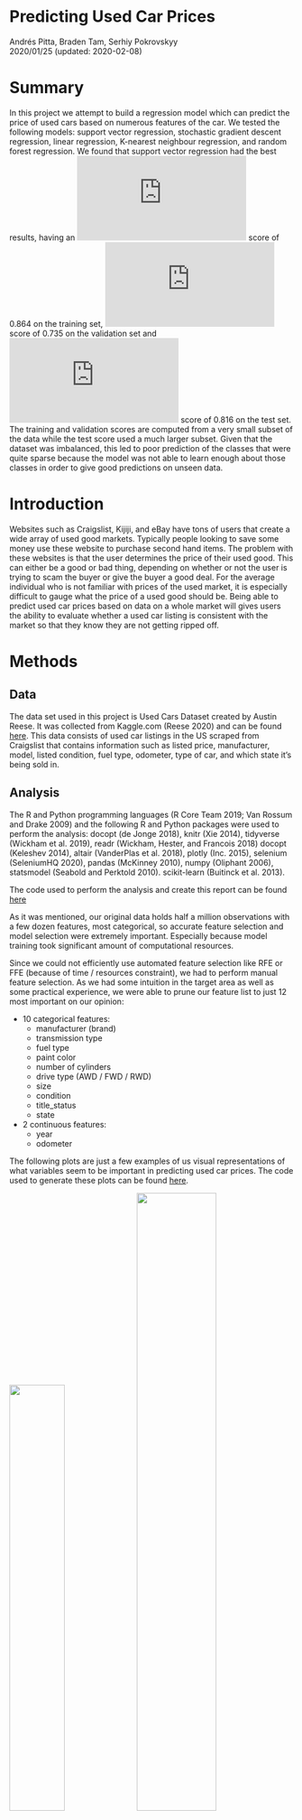 Predicting Used Car Prices
================
Andrés Pitta, Braden Tam, Serhiy Pokrovskyy </br>
2020/01/25 (updated: 2020-02-08)

# Summary

In this project we attempt to build a regression model which can predict
the price of used cars based on numerous features of the car. We tested
the following models: support vector regression, stochastic gradient
descent regression, linear regression, K-nearest neighbour regression,
and random forest regression. We found that support vector regression
had the best results, having an
![R^2](https://latex.codecogs.com/png.latex?R%5E2 "R^2") score of 0.864
on the training set, ![R^2](https://latex.codecogs.com/png.latex?R%5E2
"R^2") score of 0.735 on the validation set and
![R^2](https://latex.codecogs.com/png.latex?R%5E2 "R^2") score of 0.816
on the test set. The training and validation scores are computed from a
very small subset of the data while the test score used a much larger
subset. Given that the dataset was imbalanced, this led to poor
prediction of the classes that were quite sparse because the model was
not able to learn enough about those classes in order to give good
predictions on unseen data.

# Introduction

Websites such as Craigslist, Kijiji, and eBay have tons of users that
create a wide array of used good markets. Typically people looking to
save some money use these website to purchase second hand items. The
problem with these websites is that the user determines the price of
their used good. This can either be a good or bad thing, depending on
whether or not the user is trying to scam the buyer or give the buyer a
good deal. For the average individual who is not familiar with prices of
the used market, it is especially difficult to gauge what the price of a
used good should be. Being able to predict used car prices based on data
on a whole market will gives users the ability to evaluate whether a
used car listing is consistent with the market so that they know they
are not getting ripped off.

# Methods

## Data

The data set used in this project is Used Cars Dataset created by Austin
Reese. It was collected from Kaggle.com (Reese 2020) and can be found
[here](https://www.kaggle.com/austinreese/craigslist-carstrucks-data).
This data consists of used car listings in the US scraped from
Craigslist that contains information such as listed price, manufacturer,
model, listed condition, fuel type, odometer, type of car, and which
state it’s being sold in.

## Analysis

The R and Python programming languages (R Core Team 2019; Van Rossum and
Drake 2009) and the following R and Python packages were used to perform
the analysis: docopt (de Jonge 2018), knitr (Xie 2014), tidyverse
(Wickham et al. 2019), readr (Wickham, Hester, and Francois 2018) docopt
(Keleshev 2014), altair (VanderPlas et al. 2018), plotly (Inc. 2015),
selenium (SeleniumHQ 2020), pandas (McKinney 2010), numpy (Oliphant
2006), statsmodel (Seabold and Perktold 2010). scikit-learn (Buitinck et
al. 2013).

The code used to perform the analysis and create this report can be
found [here](https://github.com/UBC-MDS/DSCI_522_Group-308_Used-Cars)

As it was mentioned, our original data holds half a million observations
with a few dozen features, most categorical, so accurate feature
selection and model selection were extremely important. Especially
because model training took significant amount of computational
resources.

Since we could not efficiently use automated feature selection like RFE
or FFE (because of time / resources constraint), we had to perform
manual feature selection. As we had some intuition in the target area as
well as some practical experience, we were able to prune our feature
list to just 12 most important on our opinion:

  - 10 categorical features:
      - manufacturer (brand)
      - transmission type
      - fuel type
      - paint color
      - number of cylinders
      - drive type (AWD / FWD / RWD)
      - size
      - condition
      - title\_status
      - state
  - 2 continuous features:
      - year
      - odometer

The following plots are just a few examples of us visual representations
of what variables seem to be important in predicting used car prices.
The code used to generate these plots can be found
[here](https://github.com/UBC-MDS/DSCI_522_Group-308_Used-Cars/blob/master/scripts/eda.py).

<img src="../results/figures/manufacturer.png" width="44%" />

<img src="../results/figures/map_price.png" width="53%" />

For hyper-paramter tuning of each model we performed a
5-fold-cross-validated grid search involving a range of the most
important model-specific hyper-parameters. We chose to use 5-folds
because we have a lot of data to work with so this amount would provide
an optimal trade-off between computational time and finding the most
unbiased estimates of our models.

# Results & Discussion

Based on our EDA and assumptions, we picked a number of models to fit
our train data. Since training and validating took a lot of resources,
we performed it on a gradually increasing subsets of training data in
the hopes that we find an optimal amount of required data for maximal
performance. The metric used to evaluate our model is
![R^2](https://latex.codecogs.com/png.latex?R%5E2 "R^2"), which is a
value from 0 to 1 that gives the proportions of the variance in price
that is explained by our model. See the results below, sorted by
validation
score:

<table class="table" style="width: auto !important; margin-left: auto; margin-right: auto;">

<thead>

<tr>

<th style="text-align:left;">

Model

</th>

<th style="text-align:right;">

Train Score

</th>

<th style="text-align:right;">

Validation Score

</th>

</tr>

</thead>

<tbody>

<tr>

<td style="text-align:left;">

XGBRegressor

</td>

<td style="text-align:right;">

0.864

</td>

<td style="text-align:right;">

0.735

</td>

</tr>

<tr>

<td style="text-align:left;">

SVR

</td>

<td style="text-align:right;">

0.843

</td>

<td style="text-align:right;">

0.722

</td>

</tr>

<tr>

<td style="text-align:left;">

LGBMRegressor

</td>

<td style="text-align:right;">

0.886

</td>

<td style="text-align:right;">

0.714

</td>

</tr>

<tr>

<td style="text-align:left;">

RandomForestRegressor

</td>

<td style="text-align:right;">

0.959

</td>

<td style="text-align:right;">

0.691

</td>

</tr>

<tr>

<td style="text-align:left;">

LinearRegression

</td>

<td style="text-align:right;">

0.608

</td>

<td style="text-align:right;">

0.589

</td>

</tr>

<tr>

<td style="text-align:left;">

KNeighborsRegressor

</td>

<td style="text-align:right;">

0.586

</td>

<td style="text-align:right;">

0.579

</td>

</tr>

</tbody>

</table>

Since SVM shown the best results from the very beginning, we performed a
thorough adaptive grid search on more training data (200,000
observations, running for 4 hours) to devise a more robust model.
Finally, we ran the model on the **test data** containing more than
40,000 observations, which confirmed the model with an
![R^2](https://latex.codecogs.com/png.latex?R%5E2 "R^2") value of
**0.816**. The good sign was also that it did not overfit greatly on
train set, which was a good sign to perform further testing.

| Metric                                                   | Value |
| -------------------------------------------------------- | ----- |
| ![R^2](https://latex.codecogs.com/png.latex?R%5E2 "R^2") | 0.816 |
| RMSE                                                     | 4366  |
| MAE                                                      | 2692  |
| Average Price                                            | 13820 |

Here is a list of test examples showing the predicted used car
prices:

<table class="table" style="width: auto !important; margin-left: auto; margin-right: auto;">

<thead>

<tr>

<th style="text-align:right;">

Year

</th>

<th style="text-align:right;">

Odometer

</th>

<th style="text-align:left;">

Manufacturer

</th>

<th style="text-align:left;">

Condition

</th>

<th style="text-align:right;">

Price (USD)

</th>

<th style="text-align:right;">

Prediction

</th>

<th style="text-align:right;">

Absolute Error (%)

</th>

</tr>

</thead>

<tbody>

<tr>

<td style="text-align:right;">

2015

</td>

<td style="text-align:right;">

67000

</td>

<td style="text-align:left;">

toyota

</td>

<td style="text-align:left;">

No value

</td>

<td style="text-align:right;">

9995

</td>

<td style="text-align:right;">

16310.54

</td>

<td style="text-align:right;">

63.19

</td>

</tr>

<tr>

<td style="text-align:right;">

2015

</td>

<td style="text-align:right;">

35525

</td>

<td style="text-align:left;">

nissan

</td>

<td style="text-align:left;">

good

</td>

<td style="text-align:right;">

12700

</td>

<td style="text-align:right;">

12650.62

</td>

<td style="text-align:right;">

0.39

</td>

</tr>

<tr>

<td style="text-align:right;">

2011

</td>

<td style="text-align:right;">

166454

</td>

<td style="text-align:left;">

ford

</td>

<td style="text-align:left;">

excellent

</td>

<td style="text-align:right;">

21995

</td>

<td style="text-align:right;">

23785.55

</td>

<td style="text-align:right;">

8.14

</td>

</tr>

<tr>

<td style="text-align:right;">

2005

</td>

<td style="text-align:right;">

130967

</td>

<td style="text-align:left;">

No value

</td>

<td style="text-align:left;">

No value

</td>

<td style="text-align:right;">

6499

</td>

<td style="text-align:right;">

11191.88

</td>

<td style="text-align:right;">

72.21

</td>

</tr>

<tr>

<td style="text-align:right;">

2008

</td>

<td style="text-align:right;">

114320

</td>

<td style="text-align:left;">

nissan

</td>

<td style="text-align:left;">

No value

</td>

<td style="text-align:right;">

4995

</td>

<td style="text-align:right;">

8387.92

</td>

<td style="text-align:right;">

67.93

</td>

</tr>

<tr>

<td style="text-align:right;">

2000

</td>

<td style="text-align:right;">

220000

</td>

<td style="text-align:left;">

subaru

</td>

<td style="text-align:left;">

fair

</td>

<td style="text-align:right;">

3000

</td>

<td style="text-align:right;">

5949.27

</td>

<td style="text-align:right;">

98.31

</td>

</tr>

<tr>

<td style="text-align:right;">

2016

</td>

<td style="text-align:right;">

45024

</td>

<td style="text-align:left;">

jeep

</td>

<td style="text-align:left;">

No value

</td>

<td style="text-align:right;">

13778

</td>

<td style="text-align:right;">

18790.76

</td>

<td style="text-align:right;">

36.38

</td>

</tr>

<tr>

<td style="text-align:right;">

2011

</td>

<td style="text-align:right;">

69747

</td>

<td style="text-align:left;">

toyota

</td>

<td style="text-align:left;">

No value

</td>

<td style="text-align:right;">

22999

</td>

<td style="text-align:right;">

20014.39

</td>

<td style="text-align:right;">

12.98

</td>

</tr>

<tr>

<td style="text-align:right;">

2010

</td>

<td style="text-align:right;">

118887

</td>

<td style="text-align:left;">

ram

</td>

<td style="text-align:left;">

No value

</td>

<td style="text-align:right;">

12995

</td>

<td style="text-align:right;">

14349.99

</td>

<td style="text-align:right;">

10.43

</td>

</tr>

<tr>

<td style="text-align:right;">

2013

</td>

<td style="text-align:right;">

65456

</td>

<td style="text-align:left;">

toyota

</td>

<td style="text-align:left;">

No value

</td>

<td style="text-align:right;">

21325

</td>

<td style="text-align:right;">

17552.82

</td>

<td style="text-align:right;">

17.69

</td>

</tr>

</tbody>

</table>

# Further Directions

To further imrpove the ![R^2](https://latex.codecogs.com/png.latex?R%5E2
"R^2") of this model we can aleviate the problem of imbalanced classes
by grouping manufacturers by region (American, Germnan, Italian,
Japanese, British, etc.) and status type (luxery vs economy).

Although we achieved a solid
![R^2](https://latex.codecogs.com/png.latex?R%5E2 "R^2") value of 0.816,
we can now observe some other metrics. Eg., having an RMSE (4366) almost
twice higher than MAE (2692) suggests that there is a good number of
observations where the error is big (the more RMSE differs from MAE, the
higher is the variance). This is something we may want to improve by
finding features and clusters in data space that introduce more variance
in the predictions. Eg. the model predicting clean car price may greatly
differ from the model predicting salvage (damage / total loss) car
price. This comes from getting deeper expertise in the area, and we will
try to play with this further more.

We may also want to use a different scoring function for our model - eg.
some custom implementation of MSE of relative error, since we have high
variance of price in the original dataset.

Lastly, due to time / resources limitations we only trained the model on
half the training data, so we should try to run it on all training data
and see how this changes our model (this would take approximately 16
hours). So far we have only seen improvements to the score as we
increased the sample size.

The ultimate end goal is to eventually create a command-line tool for
the end-user to interactively request vehicle details and output
expected price with a precision interval.

# References

<div id="refs" class="references">

<div id="ref-sklearn_api">

Buitinck, Lars, Gilles Louppe, Mathieu Blondel, Fabian Pedregosa,
Andreas Mueller, Olivier Grisel, Vlad Niculae, et al. 2013. “API Design
for Machine Learning Software: Experiences from the Scikit-Learn
Project.” In *ECML Pkdd Workshop: Languages for Data Mining and Machine
Learning*, 108–22.

</div>

<div id="ref-docopt">

de Jonge, Edwin. 2018. *Docopt: Command-Line Interface Specification
Language*. <https://CRAN.R-project.org/package=docopt>.

</div>

<div id="ref-plotly">

Inc., Plotly Technologies. 2015. “Collaborative Data Science.” Montreal,
QC: Plotly Technologies Inc. 2015. <https://plot.ly>.

</div>

<div id="ref-docoptpython">

Keleshev, Vladimir. 2014. *Docopt: Command-Line Interface Description
Language*. <https://github.com/docopt/docopt>.

</div>

<div id="ref-mckinney-proc-scipy-2010">

McKinney, Wes. 2010. “Data Structures for Statistical Computing in
Python.” In *Proceedings of the 9th Python in Science Conference*,
edited by Stéfan van der Walt and Jarrod Millman, 51–56.

</div>

<div id="ref-oliphant2006guide">

Oliphant, Travis E. 2006. *A Guide to Numpy*. Vol. 1. Trelgol Publishing
USA.

</div>

<div id="ref-R">

R Core Team. 2019. *R: A Language and Environment for Statistical
Computing*. Vienna, Austria: R Foundation for Statistical Computing.
<https://www.R-project.org/>.

</div>

<div id="ref-reese_2020">

Reese, Austin. 2020. “Used Cars Dataset.” *Kaggle*.
<https://www.kaggle.com/austinreese/craigslist-carstrucks-data>.

</div>

<div id="ref-seabold2010statsmodels">

Seabold, Skipper, and Josef Perktold. 2010. “Statsmodels: Econometric
and Statistical Modeling with Python.” In *9th Python in Science
Conference*.

</div>

<div id="ref-seleniumhq_2020">

SeleniumHQ. 2020. “SeleniumHQ/Selenium.” *GitHub*.
<https://github.com/SeleniumHQ/selenium>.

</div>

<div id="ref-Altair2018">

VanderPlas, Jacob, Brian Granger, Jeffrey Heer, Dominik Moritz, Kanit
Wongsuphasawat, Arvind Satyanarayan, Eitan Lees, Ilia Timofeev, Ben
Welsh, and Scott Sievert. 2018. “Altair: Interactive Statistical
Visualizations for Python.” *Journal of Open Source Software*, December.
The Open Journal. <https://doi.org/10.21105/joss.01057>.

</div>

<div id="ref-Python">

Van Rossum, Guido, and Fred L. Drake. 2009. *Python 3 Reference Manual*.
Scotts Valley, CA: CreateSpace.

</div>

<div id="ref-tidyverse">

Wickham, Hadley, Mara Averick, Jennifer Bryan, Winston Chang, Lucy
D’Agostino McGowan, Romain François, Garrett Grolemund, et al. 2019.
“Welcome to the tidyverse.” *Journal of Open Source Software* 4 (43):
1686. <https://doi.org/10.21105/joss.01686>.

</div>

<div id="ref-readr">

Wickham, Hadley, Jim Hester, and Romain Francois. 2018. *Readr: Read
Rectangular Text Data*. <https://CRAN.R-project.org/package=readr>.

</div>

<div id="ref-knitr">

Xie, Yihui. 2014. “Knitr: A Comprehensive Tool for Reproducible Research
in R.” In *Implementing Reproducible Computational Research*, edited by
Victoria Stodden, Friedrich Leisch, and Roger D. Peng. Chapman;
Hall/CRC. <http://www.crcpress.com/product/isbn/9781466561595>.

</div>

</div>
